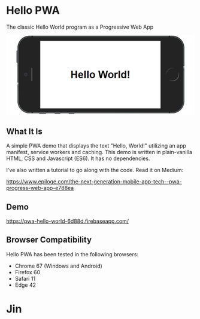 # Hello PWA
The classic Hello World program as a Progressive Web App

![Hello World Screenshot](./screenshot.jpg "Hello World Screenshot")

## What It Is

A simple PWA demo that displays the text "Hello, World!" utilizing an app manifest, service workers and caching. This demo is written in plain-vanilla HTML, CSS and Javascript (ES6). It has no dependencies.

I've also written a tutorial to go along with the code. Read it on Medium:

https://www.epiloge.com/the-next-generation-mobile-app-tech--pwa-progress-web-app-e788ea

## Demo

https://pwa-hello-world-6d88d.firebaseapp.com/

## Browser Compatibility

Hello PWA has been tested in the following browsers:

* Chrome 67 (Windows and Android)
* Firefox 60
* Safari 11
* Edge 42


# Jin
